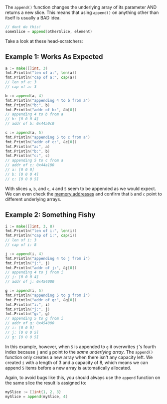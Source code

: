 The `append()` function changes the underlying array of its parameter AND returns a new slice. This means that using `append()` on anything other than itself is usually a BAD idea.

```go
// dont do this!
someSlice = append(otherSlice, element)
```

Take a look at these head-scratchers:

## Example 1: Works As Expected

```go
a := make([]int, 3)
fmt.Println("len of a:", len(a))
fmt.Println("cap of a:", cap(a))
// len of a: 3
// cap of a: 3

b := append(a, 4)
fmt.Println("appending 4 to b from a")
fmt.Println("b:", b)
fmt.Println("addr of b:", &b[0])
// appending 4 to b from a
// b: [0 0 0 4]
// addr of b: 0x44a0c0

c := append(a, 5)
fmt.Println("appending 5 to c from a")
fmt.Println("addr of c:", &c[0])
fmt.Println("a:", a)
fmt.Println("b:", b)
fmt.Println("c:", c)
// appending 5 to c from a
// addr of c: 0x44a180
// a: [0 0 0]
// b: [0 0 0 4]
// c: [0 0 0 5]
```

With slices `a`, `b`, and `c`, `4` and `5` seem to be appended as we would expect. We can even check the [memory addresses](https://en.wikipedia.org/wiki/Memory_address) and confirm that `b` and `c` point to different underlying arrays.

## Example 2: Something Fishy

```go
i := make([]int, 3, 8)
fmt.Println("len of i:", len(i))
fmt.Println("cap of i:", cap(i))
// len of i: 3
// cap of i: 8

j := append(i, 4)
fmt.Println("appending 4 to j from i")
fmt.Println("j:", j)
fmt.Println("addr of j:", &j[0])
// appending 4 to j from i
// j: [0 0 0 4]
// addr of j: 0x454000

g := append(i, 5)
fmt.Println("appending 5 to g from i")
fmt.Println("addr of g:", &g[0])
fmt.Println("i:", i)
fmt.Println("j:", j)
fmt.Println("g:", g)
// appending 5 to g from i
// addr of g: 0x454000
// i: [0 0 0]
// j: [0 0 0 5]
// g: [0 0 0 5]
```

In this example, however, when `5` is appended to `g` it overwrites `j`'s fourth index because `j` and `g` point to the _same underlying array_. The `append()` function only creates a new array when there isn't any capacity left. We created `i` with a length of 3 and a capacity of 8, which means we can append `5` items before a new array is automatically allocated.

Again, to avoid bugs like this, you should always use the `append` function on the same slice the result is assigned to:

```go
mySlice := []int{1, 2, 3}
mySlice = append(mySlice, 4)
```